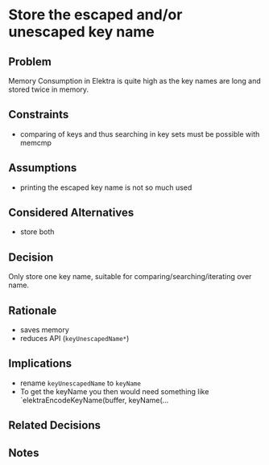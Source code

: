# Store the escaped and/or unescaped key name

## Problem

Memory Consumption in Elektra is quite high as the key names
are long and stored twice in memory.

## Constraints

- comparing of keys and thus searching in key sets must be possible with memcmp

## Assumptions

- printing the escaped key name is not so much used

## Considered Alternatives

- store both

## Decision

Only store one key name, suitable for comparing/searching/iterating over name.

## Rationale

- saves memory
- reduces API (`keyUnescapedName*`)

## Implications

- rename `keyUnescapedName` to `keyName`
- To get the keyName you then would need something like `elektraEncodeKeyName(buffer, keyName(...

## Related Decisions

## Notes
